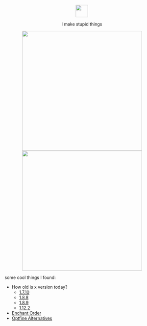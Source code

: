 <p align="center">
    <img width="40" src=
        "https://github.githubassets.com/images/mona-loading-default.gif"
    >
</p>
<p align="center">
    I make stupid things
</p>
<p align="center">
    <img width="391" src=
        "https://github-readme-stats.vercel.app/api?username=ManInMyVan&show_icons=true&theme=transparent&hide_border=true&show=reviews,discussions_started,discussions_answered,prs_merged&include_all_commits=true&layout=compact"
    >
    <img width="391" src=
        "https://github-readme-stats.vercel.app/api/top-langs/?username=ManInMyVan&layout=compact&theme=transparent&hide_border=true"
    >
</p>


some cool things I found:
- How old is x version today?
  - [1.7.10](https://howoldisminecraft1710.today/)
  - [1.8.8](https://howoldisminecraft188.today/)
  - [1.8.9](https://howoldisminecraft189.today/)
  - [1.12.2](https://howoldisminecraft1122.today/)
 - [Enchant Order](https://iamcal.github.io/enchant-order/)
 - [Optfine Alternatives](https://optifine.alternatives.lambdaurora.dev/)
